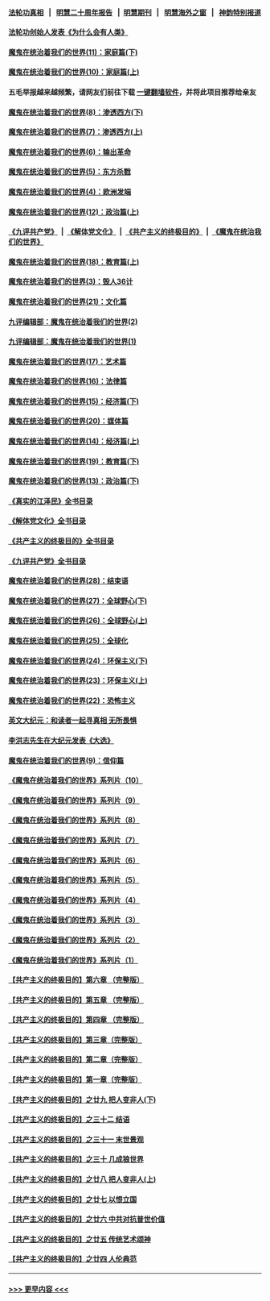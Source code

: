 #### [法轮功真相](https://github.com/gfw-breaker/truth/blob/master/README.md?t=0) &nbsp;&nbsp;|&nbsp;&nbsp; [明慧二十周年报告](https://github.com/gfw-breaker/mh-reports/blob/master/README.md?t=0) &nbsp;&nbsp;|&nbsp;&nbsp;[明慧期刊](https://github.com/gfw-breaker/mh-qikan) &nbsp;&nbsp;|&nbsp;&nbsp; [明慧海外之窗](https://github.com/gfw-breaker/mh-news/blob/master/README.md?t=0) &nbsp;&nbsp;|&nbsp;&nbsp; [神韵特别报道](https://github.com/gfw-breaker/mh-news/blob/master/shenyun.md?t=0)
#### [法轮功创始人发表《为什么会有人类》](../pages/nsc422/n13912117.md?t=04131843) 
#### [魔鬼在统治着我们的世界(11)：家庭篇(下)](../pages/nsc422/n10440961.md?t=04131843) 
#### [魔鬼在统治着我们的世界(10)：家庭篇(上)](../pages/nsc422/n10435448.md?t=04131843) 
#### 五毛举报越来越频繁，请网友们前往下载 [一键翻墙软件](https://github.com/gfw-breaker/ssr-accounts)，并将此项目推荐给亲友
#### [魔鬼在统治着我们的世界(8)：渗透西方(下)](../pages/nsc422/n10429603.md?t=04131843) 
#### [魔鬼在统治着我们的世界(7)：渗透西方(上)](../pages/nsc422/n10426013.md?t=04131843) 
#### [魔鬼在统治着我们的世界(6)：输出革命](../pages/nsc422/n10421536.md?t=04131843) 
#### [魔鬼在统治着我们的世界(5)：东方杀戮](../pages/nsc422/n10417707.md?t=04131843) 
#### [魔鬼在统治着我们的世界(4)：欧洲发端](../pages/nsc422/n10414890.md?t=04131843) 
#### [魔鬼在统治着我们的世界(12)：政治篇(上)](../pages/nsc422/n10444576.md?t=04131843) 
#### [《九评共产党》](https://github.com/begood0513/9ping.md/blob/master/README.md) &nbsp;|&nbsp; [《解体党文化》](../../../../jtdwh.md/blob/master/README.md)  &nbsp;|&nbsp; [《共产主义的终极目的》](../../../../gczydzjmd.md/blob/master/README.md) &nbsp;|&nbsp; [《魔鬼在统治我们的世界》](../../../../mgztzwmdsj.md/blob/master/README.md) 
#### [魔鬼在统治着我们的世界(18)：教育篇(上)](../pages/nsc422/n10526970.md?t=04131843) 
#### [魔鬼在统治着我们的世界(3)：毁人36计](../pages/nsc422/n10411583.md?t=04131843) 
#### [魔鬼在统治着我们的世界(21)：文化篇](../pages/nsc422/n10597706.md?t=04131843) 
#### [九评编辑部：魔鬼在统治着我们的世界(2)](../pages/nsc422/n10410036.md?t=04131843) 
#### [九评编辑部：魔鬼在统治着我们的世界(1)](../pages/nsc422/n10406825.md?t=04131843) 
#### [魔鬼在统治着我们的世界(17)：艺术篇](../pages/nsc422/n10499093.md?t=04131843) 
#### [魔鬼在统治着我们的世界(16)：法律篇](../pages/nsc422/n10485969.md?t=04131843) 
#### [魔鬼在统治着我们的世界(15)：经济篇(下)](../pages/nsc422/n10469975.md?t=04131843) 
#### [魔鬼在统治着我们的世界(20)：媒体篇](../pages/nsc422/n10586579.md?t=04131843) 
#### [魔鬼在统治着我们的世界(14)：经济篇(上)](../pages/nsc422/n10457370.md?t=04131843) 
#### [魔鬼在统治着我们的世界(19)：教育篇(下)](../pages/nsc422/n10564808.md?t=04131843) 
#### [魔鬼在统治着我们的世界(13)：政治篇(下)](../pages/nsc422/n10448270.md?t=04131843) 
#### [《真实的江泽民》全书目录](../pages/nsc422/n13721399.md?t=04131843) 
#### [《解体党文化》全书目录](../pages/nsc422/n13721157.md?t=04131843) 
#### [《共产主义的终极目的》全书目录](../pages/nsc422/n13721048.md?t=04131843) 
#### [《九评共产党》全书目录](../pages/nsc422/n13708085.md?t=04131843) 
#### [魔鬼在统治着我们的世界(28)：结束语](../pages/nsc422/n10936246.md?t=04131843) 
#### [魔鬼在统治着我们的世界(27)：全球野心(下)](../pages/nsc422/n10928319.md?t=04131843) 
#### [魔鬼在统治着我们的世界(26)：全球野心(上)](../pages/nsc422/n10900318.md?t=04131843) 
#### [魔鬼在统治着我们的世界(25)：全球化](../pages/nsc422/n10788205.md?t=04131843) 
#### [魔鬼在统治着我们的世界(24)：环保主义(下)](../pages/nsc422/n10695307.md?t=04131843) 
#### [魔鬼在统治着我们的世界(23)：环保主义(上)](../pages/nsc422/n10688613.md?t=04131843) 
#### [魔鬼在统治着我们的世界(22)：恐怖主义](../pages/nsc422/n10614727.md?t=04131843) 
#### [英文大纪元：和读者一起寻真相 无所畏惧](../pages/nsc422/n12542027.md?t=04131843) 
#### [李洪志先生在大纪元发表《大选》](../pages/nsc422/n12534746.md?t=04131843) 
#### [魔鬼在统治着我们的世界(9)：信仰篇](../pages/nsc422/n10432159.md?t=04131843) 
#### [《魔鬼在统治着我们的世界》系列片（10）](../pages/nsc422/n12292670.md?t=04131843) 
#### [《魔鬼在统治着我们的世界》系列片（9）](../pages/nsc422/n12290859.md?t=04131843) 
#### [《魔鬼在统治着我们的世界》系列片（8）](../pages/nsc422/n12287445.md?t=04131843) 
#### [《魔鬼在统治着我们的世界》系列片（7）](../pages/nsc422/n12283425.md?t=04131843) 
#### [《魔鬼在统治着我们的世界》系列片（6）](../pages/nsc422/n12282314.md?t=04131843) 
#### [《魔鬼在统治着我们的世界》系列片（5）](../pages/nsc422/n12281419.md?t=04131843) 
#### [《魔鬼在统治着我们的世界》系列片（4）](../pages/nsc422/n12274024.md?t=04131843) 
#### [《魔鬼在统治着我们的世界》系列片（3）](../pages/nsc422/n12271322.md?t=04131843) 
#### [《魔鬼在统治着我们的世界》系列片（2）](../pages/nsc422/n12269049.md?t=04131843) 
#### [《魔鬼在统治着我们的世界》系列片（1）](../pages/nsc422/n12267575.md?t=04131843) 
#### [【共产主义的终极目的】第六章 （完整版）](../pages/nsc422/n11428913.md?t=04131843) 
#### [【共产主义的终极目的】第五章 （完整版）](../pages/nsc422/n11428912.md?t=04131843) 
#### [【共产主义的终极目的】第四章 （完整版）](../pages/nsc422/n11428907.md?t=04131843) 
#### [【共产主义的终极目的】第三章（完整版）](../pages/nsc422/n11428848.md?t=04131843) 
#### [【共产主义的终极目的】第二章（完整版）](../pages/nsc422/n11428831.md?t=04131843) 
#### [【共产主义的终极目的】第一章（完整版）](../pages/nsc422/n11417651.md?t=04131843) 
#### [【共产主义的终极目的】之廿九 把人变非人(下)](../pages/nsc422/n11344140.md?t=04131843) 
#### [【共产主义的终极目的】之三十二 结语](../pages/nsc422/n11360535.md?t=04131843) 
#### [【共产主义的终极目的】之三十一 末世景观](../pages/nsc422/n11351129.md?t=04131843) 
#### [【共产主义的终极目的】之三十 几成狼世界](../pages/nsc422/n11348280.md?t=04131843) 
#### [【共产主义的终极目的】之廿八 把人变非人(上)](../pages/nsc422/n11340492.md?t=04131843) 
#### [【共产主义的终极目的】之廿七 以恨立国](../pages/nsc422/n11336944.md?t=04131843) 
#### [【共产主义的终极目的】之廿六 中共对抗普世价值](../pages/nsc422/n11324785.md?t=04131843) 
#### [【共产主义的终极目的】之廿五 传统艺术颂神](../pages/nsc422/n11296396.md?t=04131843) 
#### [【共产主义的终极目的】之廿四 人伦典范](../pages/nsc422/n11296397.md?t=04131843) 

----
#### [ >>> 更早内容 <<< ](../indexes/nsc422-earlier.md)
